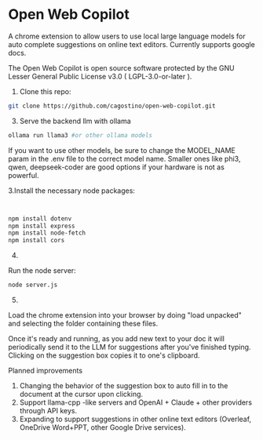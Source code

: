 # Open Web Copilot
A chrome extension to allow users to use local large language models for auto complete suggestions on online text editors. Currently supports google docs.

The Open Web Copilot is open source software protected by the GNU Lesser General Public License v3.0 ( LGPL-3.0-or-later ).


1. Clone this repo:
```bash
git clone https://github.com/cagostino/open-web-copilot.git
```
3. Serve the backend llm with ollama

```bash
ollama run llama3 #or other ollama models
```
If you want to use other models, be sure to change the MODEL_NAME param in the .env file to the correct model name.
Smaller ones like phi3, qwen, deepseek-coder are good options if your hardware is not as powerful.



3.Install the necessary node packages: 
```bash


npm install dotenv
npm install express
npm install node-fetch
npm install cors
```

4.
Run the node server:
```bash
node server.js
```
5.
Load the chrome extension into your browser by doing "load unpacked" and selecting the folder containing these files.

Once it's ready and running, as you add new text to your doc it will periodically send it to the LLM for suggestions after you've finished typing. Clicking on the suggestion box copies it to one's clipboard. 

Planned improvements

1. Changing the behavior of the suggestion box to auto fill in to the document at the cursor upon clicking.
2. Support llama-cpp -like servers and OpenAI + Claude + other providers through API keys.
3. Expanding to support suggestions in other online text editors (Overleaf, OneDrive Word+PPT, other Google Drive services).


